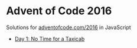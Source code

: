 # Advent of Code 2016
Solutions for [adventofcode.com/2016](http://adventofcode.com/2016) in JavaScript

- [Day 1: No Time for a Taxicab](day1/)

